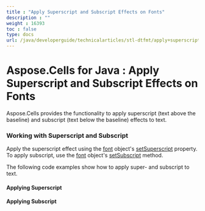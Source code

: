 ```yaml
---
title : "Apply Superscript and Subscript Effects on Fonts" 
description : "" 
weight : 16393 
toc : false
type: docs
url: /java/developerguide/technicalarticles/stl-dtfmt/apply+superscript+and+subscript+effects+on+fonts/
---
```


# Aspose.Cells for Java : Apply Superscript and Subscript Effects on Fonts


Aspose.Cells provides the functionality to apply superscript (text above the baseline) and subscript (text below the baseline) effects to text.

### Working with Superscript and Subscript

Apply the superscript effect using the [font](https://apireference.aspose.com/java/cells/com.aspose.cells/Font) object's [setSuperscript](https://apireference.aspose.com/java/cells/com.aspose.cells/font#IsSuperscript) property. To apply subscript, use the [font](https://apireference.aspose.com/java/cells/com.aspose.cells/Font) object's [setSubscript](https://apireference.aspose.com/java/cells/com.aspose.cells/font#IsSubscript) method.

The following code examples show how to apply super- and subscript to text.

#### Applying Superscript


#### Applying Subscript

